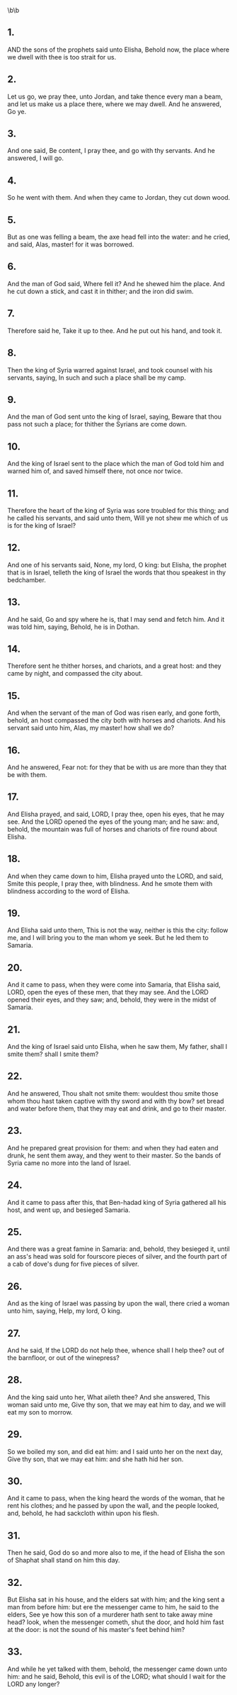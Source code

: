 \b\b
## 1.
AND the sons of the prophets said unto Elisha, Behold now, the place where we dwell with thee is too strait for us.
## 2.
Let us go, we pray thee, unto Jordan, and take thence every man a beam, and let us make us a place there, where we may dwell.  And he answered, Go ye.
## 3.
And one said, Be content, I pray thee, and go with thy servants.  And he answered, I will go.
## 4.
So he went with them.  And when they came to Jordan, they cut down wood.
## 5.
But as one was felling a beam, the axe head fell into the water: and he cried, and said, Alas, master!  for it was borrowed.
## 6.
And the man of God said, Where fell it?  And he shewed him the place.  And he cut down a stick, and cast it in thither; and the iron did swim.
## 7.
Therefore said he, Take it up to thee.  And he put out his hand, and took it.
## 8.
Then the king of Syria warred against Israel, and took counsel with his servants, saying, In such and such a place shall be my camp.
## 9.
And the man of God sent unto the king of Israel, saying, Beware that thou pass not such a place; for thither the Syrians are come down.
## 10.
And the king of Israel sent to the place which the man of God told him and warned him of, and saved himself there, not once nor twice.
## 11.
Therefore the heart of the king of Syria was sore troubled for this thing; and he called his servants, and said unto them, Will ye not shew me which of us is for the king of Israel?
## 12.
And one of his servants said, None, my lord, O king: but Elisha, the prophet that is in Israel, telleth the king of Israel the words that thou speakest in thy bedchamber.
## 13.
And he said, Go and spy where he is, that I may send and fetch him.  And it was told him, saying, Behold, he is in Dothan.
## 14.
Therefore sent he thither horses, and chariots, and a great host: and they came by night, and compassed the city about.
## 15.
And when the servant of the man of God was risen early, and gone forth, behold, an host compassed the city both with horses and chariots.  And his servant said unto him, Alas, my master! how shall we do?
## 16.
And he answered, Fear not: for they that be with us are more than they that be with them.
## 17.
And Elisha prayed, and said, LORD, I pray thee, open his eyes, that he may see.  And the LORD opened the eyes of the young man; and he saw: and, behold, the mountain was full of horses and chariots of fire round about Elisha.
## 18.
And when they came down to him, Elisha prayed unto the LORD, and said, Smite this people, I pray thee, with blindness.  And he smote them with blindness according to the word of Elisha.
## 19.
And Elisha said unto them, This is not the way, neither is this the city: follow me, and I will bring you to the man whom ye seek.  But he led them to Samaria.
## 20.
And it came to pass, when they were come into Samaria, that Elisha said, LORD, open the eyes of these men, that they may see.  And the LORD opened their eyes, and they saw; and, behold, they were in the midst of Samaria.
## 21.
And the king of Israel said unto Elisha, when he saw them, My father, shall I smite them?  shall I smite them?
## 22.
And he answered, Thou shalt not smite them: wouldest thou smite those whom thou hast taken captive with thy sword and with thy bow?  set bread and water before them, that they may eat and drink, and go to their master.
## 23.
And he prepared great provision for them: and when they had eaten and drunk, he sent them away, and they went to their master.  So the bands of Syria came no more into the land of Israel.
## 24.
And it came to pass after this, that Ben-hadad king of Syria gathered all his host, and went up, and besieged Samaria.
## 25.
And there was a great famine in Samaria: and, behold, they besieged it, until an ass's head was sold for fourscore pieces of silver, and the fourth part of a cab of dove's dung for five pieces of silver.
## 26.
And as the king of Israel was passing by upon the wall, there cried a woman unto him, saying, Help, my lord, O king.
## 27.
And he said, If the LORD do not help thee, whence shall I help thee?  out of the barnfloor, or out of the winepress?
## 28.
And the king said unto her, What aileth thee?  And she answered, This woman said unto me, Give thy son, that we may eat him to day, and we will eat my son to morrow.
## 29.
So we boiled my son, and did eat him: and I said unto her on the next day, Give thy son, that we may eat him: and she hath hid her son.
## 30.
And it came to pass, when the king heard the words of the woman, that he rent his clothes; and he passed by upon the wall, and the people looked, and, behold, he had sackcloth within upon his flesh.
## 31.
Then he said, God do so and more also to me, if the head of Elisha the son of Shaphat shall stand on him this day.
## 32.
But Elisha sat in his house, and the elders sat with him; and the king sent a man from before him: but ere the messenger came to him, he said to the elders, See ye how this son of a murderer hath sent to take away mine head?  look, when the messenger cometh, shut the door, and hold him fast at the door: is not the sound of his master's feet behind him?
## 33.
And while he yet talked with them, behold, the messenger came down unto him: and he said, Behold, this evil is of the LORD; what should I wait for the LORD any longer?
